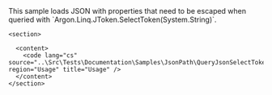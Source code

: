 <?xml version="1.0" encoding="utf-8"?>
<topic id="QueryJsonSelectTokenEscaped" revisionNumber="1">
  <developerConceptualDocument xmlns="http://ddue.schemas.microsoft.com/authoring/2003/5" xmlns:xlink="http://www.w3.org/1999/xlink">This sample loads JSON with properties that need to be escaped when queried with `Argon.Linq.JToken.SelectToken(System.String)`.

    <section>

      <content>
        <code lang="cs" source="..\Src\Tests\Documentation\Samples\JsonPath\QueryJsonSelectTokenEscaped.cs" region="Usage" title="Usage" />
      </content>
    </section>